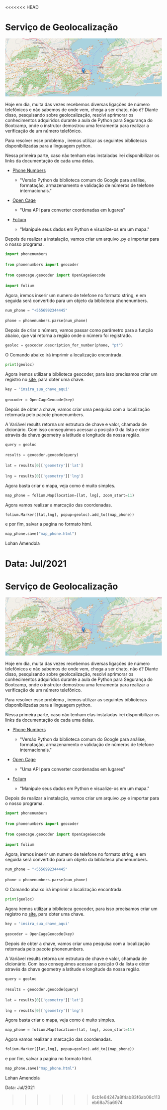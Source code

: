 <<<<<<< HEAD


# Serviço de Geolocalização

![image-20210710131557676](.\img.png)

Hoje em dia, muita das vezes recebemos diversas ligações de número telefônicos e não sabemos de onde vem, chega a ser chato, não é? Diante disso, pesquisando sobre geolocalização, resolvi aprimorar os conhecimentos adquiridos durante a aula de Python para Segurança do Bootcamp, onde o instrutor  demostrou uma ferramenta para realizar a verificação de um número telefônico. 

Para resolver esse problema , iremos utilizar as seguintes bibliotecas disponibilizadas para a linguagem python.

Nessa primeira parte,  caso não tenham elas instaladas irei disponibilizar os links da documentação de cada uma delas. 

- [Phone Numbers](https://pypi.org/project/phonenumbers/)

  - "Versão Python da biblioteca comum do Google para análise, formatação, armazenamento e validação de números de telefone internacionais."

- [Open Cage](https://opencagedata.com/tutorials/geocode-in-python)

  - "Uma API para converter coordenadas em lugares"

- [Folium](https://python-visualization.github.io/folium/quickstart.html)

  - "Manipule seus dados em Python e visualize-os em um mapa."

    

Depois de realizar a instalação,  vamos criar um arquivo .py e importar para o nosso programa.

```python
import phonenumbers

from phonenumbers import geocoder

from opencage.geocoder import OpenCageGeocode

import folium
```

 Agora, iremos inserir um numero de telefone no formato string, e em seguida será convertido para um objeto da biblioteca phonenumbers.

```python
num_phone = "+5556992344445"

phone = phonenumbers.parse(num_phone)
```

Depois de criar o número, vamos passar como parâmetro para a função abaixo, que vai retorna a região onde o número foi registrado. 

```python
geoloc = geocoder.description_for_number(phone, "pt")
```

O Comando abaixo irá imprimir a localização encontrada. 

```python
print(geoloc)
```

Agora iremos utilizar a biblioteca geocoder, para isso precisamos criar um registro no [site](https://opencagedata.com/), para obter uma chave. 

```python
key = 'insira_sua_chave_aqui'

geocoder = OpenCageGeocode(key)
```

Depois de obter a chave, vamos criar uma pesquisa com a localização retornada pelo pacote  phonenumbers. 

A Variável results retorna um estrutura de chave e valor, chamada de dicionário. Com isso conseguimos acessar a posição 0 da lista e obter através da chave geometry a latitude e longitude da nossa região. 

```python
query = geoloc

results = geocoder.geocode(query)

lat = results[0]['geometry']['lat']

lng = results[0]['geometry']['lng']
```

Agora basta criar o mapa, veja como é muito simples. 

```python
map_phone = folium.Map(location=[lat, lng], zoom_start=11)
```

Agora vamos realizar a marcação das coordenadas. 

```python
folium.Marker([lat,lng], popup=geoloc).add_to((map_phone))
```

e por fim, salvar a pagina no formato html. 

```python
map_phone.save("map_phone.html")
```



Lohan Amendola 

Data: Jul/2021
=======


# Serviço de Geolocalização

![image-20210710131557676](img.png)

Hoje em dia, muita das vezes recebemos diversas ligações de número telefônicos e não sabemos de onde vem, chega a ser chato, não é? Diante disso, pesquisando sobre geolocalização, resolvi aprimorar os conhecimentos adquiridos durante a aula de Python para Segurança do Bootcamp, onde o instrutor  demostrou uma ferramenta para realizar a verificação de um número telefônico. 

Para resolver esse problema , iremos utilizar as seguintes bibliotecas disponibilizadas para a linguagem python.

Nessa primeira parte,  caso não tenham elas instaladas irei disponibilizar os links da documentação de cada uma delas. 

- [Phone Numbers](https://pypi.org/project/phonenumbers/)

  - "Versão Python da biblioteca comum do Google para análise, formatação, armazenamento e validação de números de telefone internacionais."

- [Open Cage](https://opencagedata.com/tutorials/geocode-in-python)

  - "Uma API para converter coordenadas em lugares"

- [Folium](https://python-visualization.github.io/folium/quickstart.html)

  - "Manipule seus dados em Python e visualize-os em um mapa."

    

Depois de realizar a instalação,  vamos criar um arquivo .py e importar para o nosso programa.

```python
import phonenumbers

from phonenumbers import geocoder

from opencage.geocoder import OpenCageGeocode

import folium
```

 Agora, iremos inserir um numero de telefone no formato string, e em seguida será convertido para um objeto da biblioteca phonenumbers.

```python
num_phone = "+5556992344445"

phone = phonenumbers.parse(num_phone)
```

O Comando abaixo irá imprimir a localização encontrada. 

```python
print(geoloc)
```

Agora iremos utilizar a biblioteca geocoder, para isso precisamos criar um registro no [site](https://opencagedata.com/), para obter uma chave. 

```python
key = 'insira_sua_chave_aqui'

geocoder = OpenCageGeocode(key)
```

Depois de obter a chave, vamos criar uma pesquisa com a localização retornada pelo pacote  phonenumbers. 

A Variável results retorna um estrutura de chave e valor, chamada de dicionário. Com isso conseguimos acessar a posição 0 da lista e obter através da chave geometry a latitude e longitude da nossa região. 

```python
query = geoloc

results = geocoder.geocode(query)

lat = results[0]['geometry']['lat']

lng = results[0]['geometry']['lng']
```

Agora basta criar o mapa, veja como é muito simples. 

```python
map_phone = folium.Map(location=[lat, lng], zoom_start=11)
```

Agora vamos realizar a marcação das coordenadas. 

```python
folium.Marker([lat,lng], popup=geoloc).add_to((map_phone))
```

e por fim, salvar a pagina no formato html. 

```python
map_phone.save("map_phone.html")
```



Lohan Amendola 

Data: Jul/2021
>>>>>>> 6cb1e64247a8f4ab83f6ab08c113eb68a75a6974
